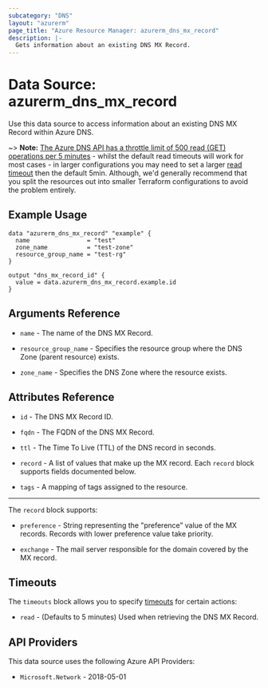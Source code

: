 ```yaml
---
subcategory: "DNS"
layout: "azurerm"
page_title: "Azure Resource Manager: azurerm_dns_mx_record"
description: |-
  Gets information about an existing DNS MX Record.
---
```


# Data Source: azurerm_dns_mx_record

Use this data source to access information about an existing DNS MX Record within Azure DNS.

~> **Note:** [The Azure DNS API has a throttle limit of 500 read (GET) operations per 5 minutes](https://docs.microsoft.com/azure/azure-resource-manager/management/request-limits-and-throttling#network-throttling) - whilst the default read timeouts will work for most cases - in larger configurations you may need to set a larger [read timeout](https://developer.hashicorp.com/terraform/language/resources/configure#define-operation-timeouts) then the default 5min. Although, we'd generally recommend that you split the resources out into smaller Terraform configurations to avoid the problem entirely.

## Example Usage

```hcl
data "azurerm_dns_mx_record" "example" {
  name                = "test"
  zone_name           = "test-zone"
  resource_group_name = "test-rg"
}

output "dns_mx_record_id" {
  value = data.azurerm_dns_mx_record.example.id
}
```

## Arguments Reference

* `name` - The name of the DNS MX Record.

* `resource_group_name` - Specifies the resource group where the DNS Zone (parent resource) exists.

* `zone_name` - Specifies the DNS Zone where the resource exists.

## Attributes Reference

* `id` - The DNS MX Record ID.

* `fqdn` - The FQDN of the DNS MX Record.

* `ttl` - The Time To Live (TTL) of the DNS record in seconds.

* `record` - A list of values that make up the MX record. Each `record` block supports fields documented below.

* `tags` - A mapping of tags assigned to the resource.

---

The `record` block supports:

* `preference` - String representing the "preference” value of the MX records. Records with lower preference value take priority.

* `exchange` - The mail server responsible for the domain covered by the MX record.

## Timeouts

The `timeouts` block allows you to specify [timeouts](https://developer.hashicorp.com/terraform/language/resources/configure#define-operation-timeouts) for certain actions:

* `read` - (Defaults to 5 minutes) Used when retrieving the DNS MX Record.

## API Providers
<!-- This section is generated, changes will be overwritten -->
This data source uses the following Azure API Providers:

* `Microsoft.Network` - 2018-05-01
